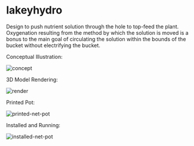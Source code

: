 # lakeyhydro

Design to push nutrient solution through the hole to top-feed the plant. Oxygenation resulting from the method by which the solution is moved is a bonus to the main goal of circulating the solution within the bounds of the bucket without electrifying the bucket.

Conceptual Illustration:

![concept](https://user-images.githubusercontent.com/5173500/164947279-e6f7bac2-1ec2-42ca-8519-b22630a3d2c4.png)

3D Model Rendering: 

![render](https://user-images.githubusercontent.com/5173500/164947099-3afe092b-81d7-4329-a45e-55ac98548654.png)

Printed Pot: 

![printed-net-pot](https://user-images.githubusercontent.com/5173500/164947111-d15567c1-a71a-4ba1-81e1-04196126e4f0.jpg)

Installed and Running: 

![installed-net-pot](https://user-images.githubusercontent.com/5173500/164947116-02b9cf8a-6751-4a4b-8c13-6f0c29dedcf1.jpg)
